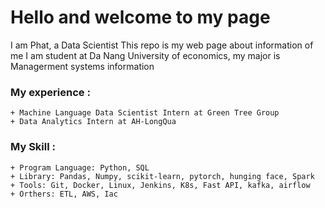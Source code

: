 # Hello and welcome to my page
I am Phat, a Data Scientist
This repo is my web page about information of me
I am student at Da Nang University of economics, my major is Managerment systems information
### My experience :
    + Machine Language Data Scientist Intern at Green Tree Group
    + Data Analytics Intern at AH-LongQua
### My Skill :
    + Program Language: Python, SQL
    + Library: Pandas, Numpy, scikit-learn, pytorch, hunging face, Spark
    + Tools: Git, Docker, Linux, Jenkins, K8s, Fast API, kafka, airflow
    + Orthers: ETL, AWS, Iac